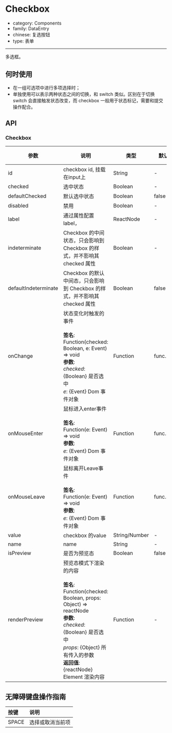 # Checkbox

-   category: Components
-   family: DataEntry
-   chinese: 复选按钮
-   type: 表单

---

多选框。

## 何时使用

-   在一组可选项中进行多项选择时；
-   单独使用可以表示两种状态之间的切换，和 switch 类似。区别在于切换 switch 会直接触发状态改变，而 checkbox 一般用于状态标记，需要和提交操作配合。

## API

### Checkbox

| 参数                   | 说明                                                                                                                                                                                                    | 类型            | 默认值       | 版本支持 |
| -------------------- | ----------------------------------------------------------------------------------------------------------------------------------------------------------------------------------------------------- | ------------- | --------- | ---- |
| id                   | checkbox id, 挂载在input上                                                                                                                                                                                | String        | -         |      |
| checked              | 选中状态                                                                                                                                                                                                  | Boolean       | -         |      |
| defaultChecked       | 默认选中状态                                                                                                                                                                                                | Boolean       | false     |      |
| disabled             | 禁用                                                                                                                                                                                                    | Boolean       | -         |      |
| label                | 通过属性配置label，                                                                                                                                                                                          | ReactNode     | -         |      |
| indeterminate        | Checkbox 的中间状态，只会影响到 Checkbox 的样式，并不影响其 checked 属性                                                                                                                                                    | Boolean       | -         |      |
| defaultIndeterminate | Checkbox 的默认中间态，只会影响到 Checkbox 的样式，并不影响其 checked 属性                                                                                                                                                   | Boolean       | false     |      |
| onChange             | 状态变化时触发的事件<br><br>**签名**:<br>Function(checked: Boolean, e: Event) => void<br>**参数**:<br>_checked_: {Boolean} 是否选中<br>_e_: {Event} Dom 事件对象                                                            | Function      | func.noop |      |
| onMouseEnter         | 鼠标进入enter事件<br><br>**签名**:<br>Function(e: Event) => void<br>**参数**:<br>_e_: {Event} Dom 事件对象                                                                                                          | Function      | func.noop |      |
| onMouseLeave         | 鼠标离开Leave事件<br><br>**签名**:<br>Function(e: Event) => void<br>**参数**:<br>_e_: {Event} Dom 事件对象                                                                                                          | Function      | func.noop |      |
| value                | checkbox 的value                                                                                                                                                                                       | String/Number | -         |      |
| name                 | name                                                                                                                                                                                                  | String        | -         |      |
| isPreview            | 是否为预览态                                                                                                                                                                                                | Boolean       | false     | 1.19 |
| renderPreview        | 预览态模式下渲染的内容<br><br>**签名**:<br>Function(checked: Boolean, props: Object) => reactNode<br>**参数**:<br>_checked_: {Boolean} 是否选中<br>_props_: {Object} 所有传入的参数<br>**返回值**:<br>{reactNode} Element 渲染内容<br> | Function      | -         | 1.19 |

## 无障碍键盘操作指南

| 按键    | 说明       |
| :---- | :------- |
| SPACE | 选择或取消当前项 |
